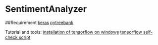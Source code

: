 # SentimentAnalyzer
##Requirement
[keras](https://github.com/fchollet/keras/tree/master/keras)
[pytreebank](https://github.com/JonathanRaiman/pytreebank)

Tutorial and tools:
[installation of tensorflow on windows](https://github.com/antoniosehk/keras-tensorflow-windows-installation)
[tensorflow self-check script](https://gist.github.com/mrry/ee5dbcfdd045fa48a27d56664411d41c)